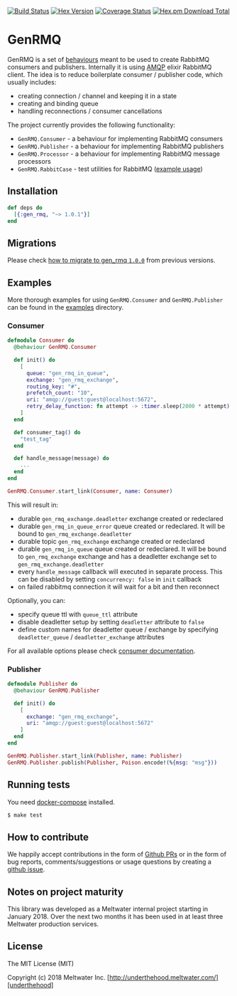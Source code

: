 [![Build Status](https://travis-ci.org/meltwater/gen_rmq.svg?branch=master)](https://travis-ci.org/meltwater/gen_rmq)
[![Hex Version](http://img.shields.io/hexpm/v/gen_rmq.svg)](https://hex.pm/packages/gen_rmq)
[![Coverage Status](https://coveralls.io/repos/github/meltwater/gen_rmq/badge.svg?branch=master)](https://coveralls.io/github/meltwater/gen_rmq?branch=master)
[![Hex.pm Download Total](https://img.shields.io/hexpm/dt/gen_rmq.svg?style=flat-square)](https://hex.pm/packages/gen_rmq)

# GenRMQ

GenRMQ is a set of [behaviours][behaviours] meant to be used to create RabbitMQ consumers and publishers.
Internally it is using [AMQP][amqp] elixir RabbitMQ client. The idea is to reduce boilerplate consumer / publisher
code, which usually includes:

* creating connection / channel and keeping it in a state
* creating and binding queue
* handling reconnections / consumer cancellations

The project currently provides the following functionality:

* `GenRMQ.Consumer` - a behaviour for implementing RabbitMQ consumers
* `GenRMQ.Publisher` - a behaviour for implementing RabbitMQ publishers
* `GenRMQ.Processor` - a behaviour for implementing RabbitMQ message processors
* `GenRMQ.RabbitCase` - test utilities for RabbitMQ ([example usage][rabbit_case_example])

## Installation

~~~elixir
def deps do
  [{:gen_rmq, "~> 1.0.1"}]
end
~~~

## Migrations

Please check [how to migrate to gen_rmq `1.0.0`][migrating_to_100] from previous versions.

## Examples

More thorough examples for using `GenRMQ.Consumer` and `GenRMQ.Publisher` can be found in the [examples][examples] directory.

### Consumer

~~~elixir
defmodule Consumer do
  @behaviour GenRMQ.Consumer

  def init() do
    [
      queue: "gen_rmq_in_queue",
      exchange: "gen_rmq_exchange",
      routing_key: "#",
      prefetch_count: "10",
      uri: "amqp://guest:guest@localhost:5672",
      retry_delay_function: fn attempt -> :timer.sleep(2000 * attempt) end
    ]
  end

  def consumer_tag() do
    "test_tag"
  end

  def handle_message(message) do
    ...
  end
end
~~~

~~~elixir
GenRMQ.Consumer.start_link(Consumer, name: Consumer)
~~~

This will result in:

* durable `gen_rmq_exchange.deadletter` exchange created or redeclared
* durable `gen_rmq_in_queue_error` queue created or redeclared. It will be bound to `gen_rmq_exchange.deadletter`
* durable topic `gen_rmq_exchange` exchange created or redeclared
* durable `gen_rmq_in_queue` queue created or redeclared. It will be bound to `gen_rmq_exchange` exchange and has a deadletter exchange set to `gen_rmq_exchange.deadletter`
* every `handle_message` callback will executed in separate process. This can be disabled by setting `concurrency: false` in `init` callback
* on failed rabbitmq connection it will wait for a bit and then reconnect

Optionally, you can:

* specify queue ttl with `queue_ttl` attribute
* disable deadletter setup by setting `deadletter` attribute to `false`
* define custom names for deadletter queue / exchange by specifying `deadletter_queue` / `deadletter_exchange` attributes

For all available options please check [consumer documentation][consumer_doc].

### Publisher

~~~elixir
defmodule Publisher do
  @behaviour GenRMQ.Publisher

  def init() do
    [
      exchange: "gen_rmq_exchange",
      uri: "amqp://guest:guest@localhost:5672"
    ]
  end
end
~~~

~~~elixir
GenRMQ.Publisher.start_link(Publisher, name: Publisher)
GenRMQ.Publisher.publish(Publisher, Poison.encode!(%{msg: "msg"}))
~~~

## Running tests

You need [docker-compose][docker_compose] installed.

~~~bash
$ make test
~~~

## How to contribute

We happily accept contributions in the form of [Github PRs][github_prs]
or in the form of bug reports, comments/suggestions or usage questions by creating a [github issue][gen_rmq_issues].

## Notes on project maturity

This library was developed as a Meltwater internal project starting in January 2018.
Over the next two months it has been used in at least three Meltwater production services.

## License

The MIT License (MIT)

Copyright (c) 2018 Meltwater Inc. [http://underthehood.meltwater.com/][underthehood]

[behaviours]: https://hexdocs.pm/elixir/behaviours.html
[amqp]: https://github.com/pma/amqp
[rabbit_case_example]: https://github.com/meltwater/gen_rmq/blob/master/test/gen_rmq_publisher_test.exs
[migrating_to_100]: https://github.com/meltwater/gen_rmq/wiki/Migrations#0---100
[examples]: https://github.com/meltwater/gen_rmq/tree/master/examples
[consumer_doc]: https://github.com/meltwater/gen_rmq/blob/master/lib/consumer.ex
[docker_compose]: https://docs.docker.com/compose/
[github_prs]: https://help.github.com/articles/about-pull-requests/
[gen_rmq_issues]: https://github.com/meltwater/gen_rmq/issues
[underthehood]: http://underthehood.meltwater.com/
